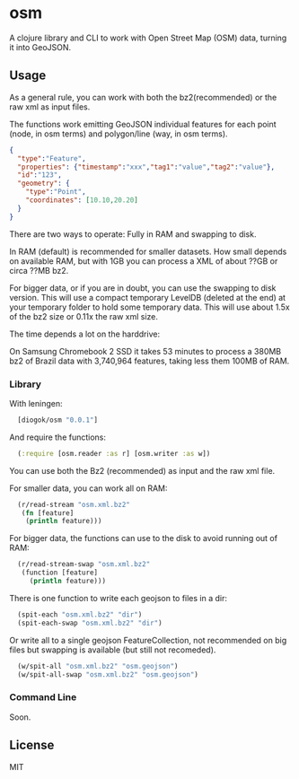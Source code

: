 # osm

A clojure library and CLI to work with Open Street Map (OSM) data, turning it into GeoJSON.

## Usage

As a general rule, you can work with both the bz2(recommended) or the raw xml as input files.

The functions work emitting GeoJSON individual features for each point (node, in osm terms) and polygon/line (way, in osm terms).

```json
{
  "type":"Feature",
  "properties": {"timestamp":"xxx","tag1":"value","tag2":"value"},
  "id":"123",
  "geometry": {
    "type":"Point",
    "coordinates": [10.10,20.20]
  }
}
```

There are two ways to operate: Fully in RAM and swapping to disk. 

In RAM (default) is recommended for smaller datasets. How small depends on available RAM, but with 1GB you can process a XML of about ??GB or circa ??MB bz2.

For bigger data, or if you are in doubt, you can use the swapping to disk version. This will use a compact temporary LevelDB (deleted at the end) at your temporary folder to hold some temporary data. This will use about 1.5x of the bz2 size or 0.11x the raw xml size. 

The time depends a lot on the harddrive:

On Samsung Chromebook 2 SSD it takes 53 minutes to process a 380MB bz2 of Brazil data with 3,740,964 features, taking less them 100MB of RAM.

### Library

With leningen:

```clojure
  [diogok/osm "0.0.1"]
```

And require the functions:

```clojure
  (:require [osm.reader :as r] [osm.writer :as w])
```

You can use both the Bz2 (recommended) as input and the raw xml file.

For smaller data, you can work all on RAM:

```clojure 
  (r/read-stream "osm.xml.bz2" 
   (fn [feature] 
    (println feature)))
```

For bigger data, the functions can use to the disk to avoid running out of RAM:

```clojure
  (r/read-stream-swap "osm.xml.bz2"
   (function [feature]
     (println feature)))
```

There is one function to write each geojson to files in a dir:

```clojure
  (spit-each "osm.xml.bz2" "dir")
  (spit-each-swap "osm.xml.bz2" "dir")
```

Or write all to a single geojson FeatureCollection, not recommended on big files but swapping is available (but still not recomeded).

```clojure
  (w/spit-all "osm.xml.bz2" "osm.geojson")
  (w/spit-all-swap "osm.xml.bz2" "osm.geojson")
```

### Command Line

Soon.

## License

MIT

